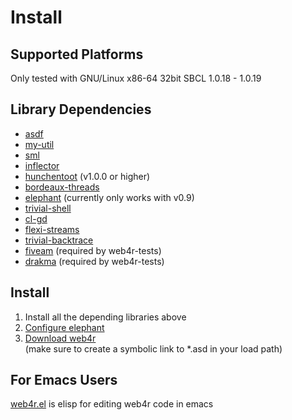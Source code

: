Install
========

Supported Platforms
--------------------
Only tested with GNU/Linux x86-64 32bit SBCL 1.0.18 - 1.0.19

Library Dependencies
---------------------
- [asdf](http://www.cliki.net/asdf)
- [my-util](http://github.com/tomoyuki28jp/my-util/tree/master)
- [sml](http://github.com/tomoyuki28jp/sml/tree/master)
- [inflector](http://github.com/tomoyuki28jp/inflector/tree/master)
- [hunchentoot](http://www.weitz.de/hunchentoot/) (v1.0.0 or higher)
- [bordeaux-threads](http://common-lisp.net/project/bordeaux-threads/)
- [elephant](http://common-lisp.net/project/elephant/) (currently only works with v0.9)
- [trivial-shell](http://common-lisp.net/project/trivial-shell/)
- [cl-gd](http://weitz.de/cl-gd/)
- [flexi-streams](http://www.weitz.de/flexi-streams/)
- [trivial-backtrace](http://common-lisp.net/project/trivial-backtrace/)
- [fiveam](http://common-lisp.net/project/bese/FiveAM.html) (required by web4r-tests)
- [drakma](http://weitz.de/drakma/) (required by web4r-tests)

Install
--------
1. Install all the depending libraries above
2. [Configure elephant](http://common-lisp.net/project/elephant/doc/elephant.html#Getting-Started)
3. [Download web4r](http://localhost/en/download)  
   (make sure to create a symbolic link to *.asd in your load path)

For Emacs Users
----------------
[web4r.el](http://github.com/tomoyuki28jp/web4r-el)
 is elisp for editing web4r code in emacs
